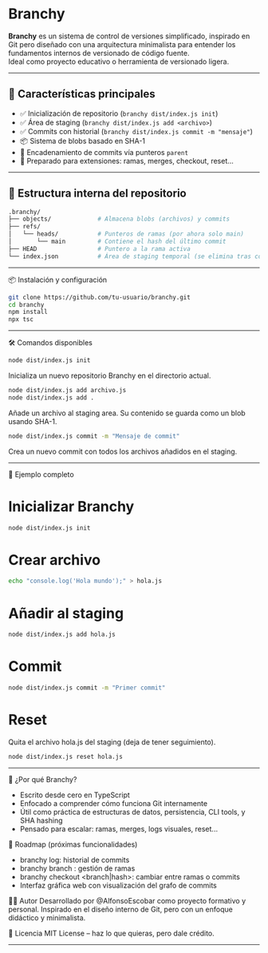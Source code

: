 # Branchy

**Branchy** es un sistema de control de versiones simplificado, inspirado en Git pero diseñado con una arquitectura minimalista para entender los fundamentos internos de versionado de código fuente.  
Ideal como proyecto educativo o herramienta de versionado ligera.

---

## 🚀 Características principales

- ✅ Inicialización de repositorio (`branchy dist/index.js init`)
- ✅ Área de staging (`branchy dist/index.js add <archivo>`)
- ✅ Commits con historial (`branchy dist/index.js commit -m "mensaje"`)
- 📦 Sistema de blobs basado en SHA-1
- 🔗 Encadenamiento de commits vía punteros `parent`
- 🧩 Preparado para extensiones: ramas, merges, checkout, reset...

---

## 📂 Estructura interna del repositorio

```bash
.branchy/
├── objects/             # Almacena blobs (archivos) y commits
├── refs/
│   └── heads/           # Punteros de ramas (por ahora solo main)
│       └── main         # Contiene el hash del último commit
├── HEAD                 # Puntero a la rama activa
└── index.json           # Área de staging temporal (se elimina tras commit)
```
---

📦 Instalación y configuración
```bash
git clone https://github.com/tu-usuario/branchy.git
cd branchy
npm install
npx tsc
```

---

🛠️ Comandos disponibles
```bash
node dist/index.js init
```
Inicializa un nuevo repositorio Branchy en el directorio actual.

```bash
node dist/index.js add archivo.js
node dist/index.js add .
```
Añade un archivo al staging area. Su contenido se guarda como un blob usando SHA-1.

```bash
node dist/index.js commit -m "Mensaje de commit"
```
Crea un nuevo commit con todos los archivos añadidos en el staging.

---

🧪 Ejemplo completo

# Inicializar Branchy
```bash
node dist/index.js init
```

# Crear archivo
```bash
echo "console.log('Hola mundo');" > hola.js
```

# Añadir al staging
```bash
node dist/index.js add hola.js
```

# Commit
```bash
node dist/index.js commit -m "Primer commit"
```

# Reset
Quita el archivo hola.js del staging (deja de tener seguimiento).
```bash
node dist/index.js reset hola.js
```

---

🧠 ¿Por qué Branchy?
 - Escrito desde cero en TypeScript
 - Enfocado a comprender cómo funciona Git internamente
 - Útil como práctica de estructuras de datos, persistencia, CLI tools, y SHA hashing
 - Pensado para escalar: ramas, merges, logs visuales, reset...


🚧 Roadmap (próximas funcionalidades)
  - branchy log: historial de commits
  - branchy branch <nombre>: gestión de ramas
  - branchy checkout <branch|hash>: cambiar entre ramas o commits
  - Interfaz gráfica web con visualización del grafo de commits

🧑‍💻 Autor
Desarrollado por @AlfonsoEscobar como proyecto formativo y personal.
Inspirado en el diseño interno de Git, pero con un enfoque didáctico y minimalista.

📄 Licencia
MIT License – haz lo que quieras, pero dale crédito.

---
